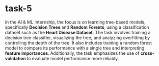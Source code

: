 # task-5
In the AI & ML Internship, the focus is on learning tree-based models, specifically **Decision Trees** and **Random Forests**, using a classification dataset such as the **Heart Disease Dataset**. The task involves training a decision tree classifier, visualizing the tree, and analyzing overfitting by controlling the depth of the tree. It also includes training a random forest model to compare its performance with a single tree and interpreting **feature importances**. Additionally, the task emphasizes the use of **cross-validation** to evaluate model performance more reliably.
